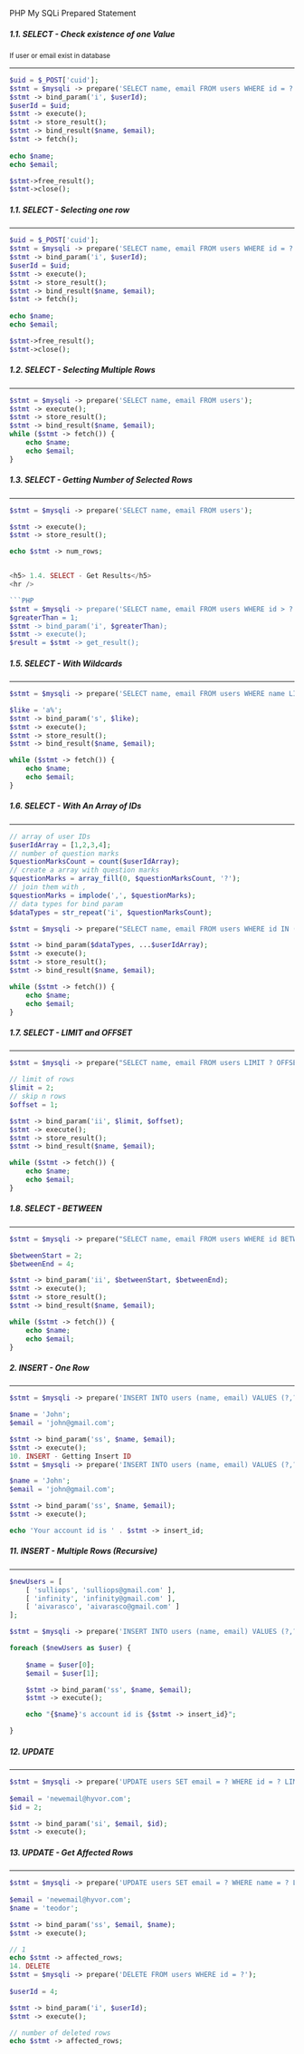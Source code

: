 PHP My SQLi Prepared Statement

<h5> 1.1. SELECT - Check existence of one Value</h5><small>If user or email exist in database</small> 
<hr style="border-color:gold !important;"/>

```PHP
$uid = $_POST['cuid'];
$stmt = $mysqli -> prepare('SELECT name, email FROM users WHERE id = ?'); 
$stmt -> bind_param('i', $userId); 
$userId = $uid;
$stmt -> execute(); 
$stmt -> store_result(); 
$stmt -> bind_result($name, $email); 
$stmt -> fetch();
 
echo $name;
echo $email;

$stmt->free_result();
$stmt->close();
```

<h5> 1.1. SELECT - Selecting one row</h5> 
<hr style="border-color:gold !important;"/>

```PHP
$uid = $_POST['cuid'];
$stmt = $mysqli -> prepare('SELECT name, email FROM users WHERE id = ?'); 
$stmt -> bind_param('i', $userId); 
$userId = $uid;
$stmt -> execute(); 
$stmt -> store_result(); 
$stmt -> bind_result($name, $email); 
$stmt -> fetch();
 
echo $name;
echo $email;

$stmt->free_result();
$stmt->close();
```

<h5> 1.2. SELECT - Selecting Multiple Rows</h5> 
<hr />

```PHP
$stmt = $mysqli -> prepare('SELECT name, email FROM users'); 
$stmt -> execute(); 
$stmt -> store_result(); 
$stmt -> bind_result($name, $email); 
while ($stmt -> fetch()) { 
    echo $name; 
    echo $email; 
}

```

<h5> 1.3. SELECT - Getting Number of Selected Rows</h5> 
<hr />

```PHP
$stmt = $mysqli -> prepare('SELECT name, email FROM users');

$stmt -> execute();
$stmt -> store_result();

echo $stmt -> num_rows;


<h5> 1.4. SELECT - Get Results</h5> 
<hr />

```PHP
$stmt = $mysqli -> prepare('SELECT name, email FROM users WHERE id > ?');
$greaterThan = 1;
$stmt -> bind_param('i', $greaterThan);
$stmt -> execute();
$result = $stmt -> get_result();

```

<h5>1.5. SELECT - With Wildcards</h5> 
<hr />

```PHP
$stmt = $mysqli -> prepare('SELECT name, email FROM users WHERE name LIKE ?');

$like = 'a%';
$stmt -> bind_param('s', $like);
$stmt -> execute();
$stmt -> store_result();
$stmt -> bind_result($name, $email);

while ($stmt -> fetch()) {
	echo $name;
	echo $email;
}

```

<h5>1.6. SELECT - With An Array of IDs</h5> 
<hr />

```PHP
// array of user IDs
$userIdArray = [1,2,3,4];
// number of question marks
$questionMarksCount = count($userIdArray);
// create a array with question marks
$questionMarks = array_fill(0, $questionMarksCount, '?');
// join them with ,
$questionMarks = implode(',', $questionMarks);
// data types for bind param
$dataTypes = str_repeat('i', $questionMarksCount);

$stmt = $mysqli -> prepare("SELECT name, email FROM users WHERE id IN ($questionMarks)");

$stmt -> bind_param($dataTypes, ...$userIdArray);
$stmt -> execute();
$stmt -> store_result();
$stmt -> bind_result($name, $email);

while ($stmt -> fetch()) {
	echo $name;
	echo $email;
}

```

<h5>1.7. SELECT - LIMIT and OFFSET</h5> 
<hr />

```PHP
$stmt = $mysqli -> prepare("SELECT name, email FROM users LIMIT ? OFFSET ?");

// limit of rows
$limit = 2;
// skip n rows
$offset = 1;

$stmt -> bind_param('ii', $limit, $offset);
$stmt -> execute();
$stmt -> store_result();
$stmt -> bind_result($name, $email);

while ($stmt -> fetch()) {
	echo $name;
	echo $email;
}
```

<h5> 1.8. SELECT - BETWEEN</h5> 
<hr />

```PHP
$stmt = $mysqli -> prepare("SELECT name, email FROM users WHERE id BETWEEN ? AND ?");

$betweenStart = 2;
$betweenEnd = 4;

$stmt -> bind_param('ii', $betweenStart, $betweenEnd);
$stmt -> execute();
$stmt -> store_result();
$stmt -> bind_result($name, $email);

while ($stmt -> fetch()) {
	echo $name;
	echo $email;
}
```

<h5> 2. INSERT - One Row</h5> 
<hr />

```PHP
$stmt = $mysqli -> prepare('INSERT INTO users (name, email) VALUES (?,?)');

$name = 'John';
$email = 'john@gmail.com';

$stmt -> bind_param('ss', $name, $email);
$stmt -> execute();
10. INSERT - Getting Insert ID
$stmt = $mysqli -> prepare('INSERT INTO users (name, email) VALUES (?,?)');

$name = 'John';
$email = 'john@gmail.com';

$stmt -> bind_param('ss', $name, $email);
$stmt -> execute();

echo 'Your account id is ' . $stmt -> insert_id;

```

<h5> 11. INSERT - Multiple Rows (Recursive)</h5> 
<hr />

```PHP
$newUsers = [
	[ 'sulliops', 'sulliops@gmail.com' ],
	[ 'infinity', 'infinity@gmail.com' ],
	[ 'aivarasco', 'aivarasco@gmail.com' ]
];

$stmt = $mysqli -> prepare('INSERT INTO users (name, email) VALUES (?,?)');

foreach ($newUsers as $user) {
		
	$name = $user[0];
	$email = $user[1];

	$stmt -> bind_param('ss', $name, $email);
	$stmt -> execute();

	echo "{$name}'s account id is {$stmt -> insert_id}";

}
```

<h5> 12. UPDATE</h5> 
<hr />

```PHP
$stmt = $mysqli -> prepare('UPDATE users SET email = ? WHERE id = ? LIMIT 1');
	
$email = 'newemail@hyvor.com';
$id = 2;

$stmt -> bind_param('si', $email, $id);
$stmt -> execute();
```

<h5>13. UPDATE - Get Affected Rows</h5> 
<hr />

```PHP
$stmt = $mysqli -> prepare('UPDATE users SET email = ? WHERE name = ? LIMIT 1');
	
$email = 'newemail@hyvor.com';
$name = 'teodor';

$stmt -> bind_param('ss', $email, $name);
$stmt -> execute();

// 1
echo $stmt -> affected_rows;
14. DELETE
$stmt = $mysqli -> prepare('DELETE FROM users WHERE id = ?');
	
$userId = 4;

$stmt -> bind_param('i', $userId);
$stmt -> execute();

// number of deleted rows
echo $stmt -> affected_rows;

```
